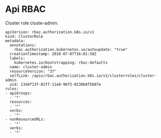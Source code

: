 # Api RBAC

Cluster role cluste-admin:

    apiVersion: rbac.authorization.k8s.io/v1
    kind: ClusterRole
    metadata:
      annotations:
        rbac.authorization.kubernetes.io/autoupdate: "true"
      creationTimestamp: 2018-07-07T16:01:58Z
      labels:
        kubernetes.io/bootstrapping: rbac-defaults
      name: cluster-admin
      resourceVersion: "37"
      selfLink: /apis/rbac.authorization.k8s.io/v1/clusterroles/cluster-admin
      uid: 13d4f13f-81ff-11e8-96f3-0238b8f5607e
    rules:
    - apiGroups:
      - '*'
      resources:
      - '*'
      verbs:
      - '*'
    - nonResourceURLs:
      - '*'
      verbs:
      - '*'

